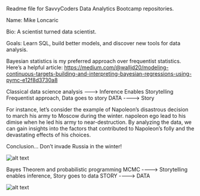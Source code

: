 Readme file for SavvyCoders Data Analytics Bootcamp repositories.

Name: Mike Loncaric

Bio: A scientist turned data scientist.

Goals: Learn SQL, build better models, and discover new tools for data analysis.

Bayesian statistics is my preferred approach over frequentist statistics. Here’s a helpful article:
https://medium.com/@walljd20/modeling-continuous-targets-building-and-interpreting-bayesian-regressions-using-pymc-e12f8d3730a8

Classical data science analysis ---> Inference Enables Storytelling  Frequentist approach, Data goes to story   DATA ----> Story

For instance, let’s consider the example of Napoleon’s disastrous decision to march his army to Moscow during the winter. napoleon ego lead to his dimise when he led his army to  near-destruction. By analyzing the data, we can gain insights into the factors that contributed to Napoleon’s folly and the devastating effects of his choices.

Conclusion... Don’t invade Russia in the winter!


![alt text](https://humuscreativity.wordpress.com/wp-content/uploads/2013/12/poster_origminard1.gif)



Bayes Theorem and probabilistic programming MCMC ----> Storytelling enables inference, Story goes to data  STORY ----> DATA

![alt text](https://upload.wikimedia.org/wikipedia/commons/1/18/Bayes%27_Theorem_MMB_01.jpg)
